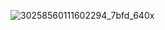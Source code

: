 ![30258560111602294_7bfd_640x](https://github.com/gigachad1488/shkolakokokoli/assets/112997166/258bf74a-9c2f-4f42-bb70-6fddb5006099)
